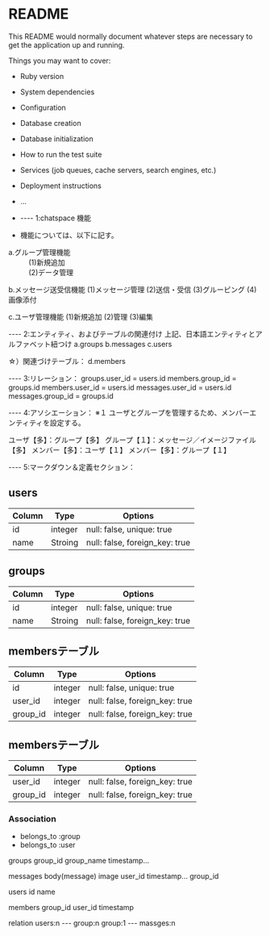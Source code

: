 # README

This README would normally document whatever steps are necessary to get the
application up and running.

Things you may want to cover:

* Ruby version

* System dependencies

* Configuration

* Database creation

* Database initialization

* How to run the test suite

* Services (job queues, cache servers, search engines, etc.)

* Deployment instructions

* ...

* ---- 1:chatspace 機能
* 機能については、以下に記す。

<dl>
  <dt>a.グループ管理機能</dt>
    <dd>(1)新規追加</dd>
    <dd>(2)データ管理</dd>
</dl>






b.メッセージ送受信機能
  (1)メッセージ管理
  (2)送信・受信
  (3)グルーピング
  (4)画像添付

c.ユーザ管理機能
  (1)新規追加
  (2)管理
  (3)編集

---- 2:エンティティ、およびテーブルの関連付け
上記、日本語エンティティとアルファベット紐つけ
  a.groups
  b.messages
  c.users

☆）関連づけテーブル：
  d.members

---- 3:リレーション：
  groups.user_id = users.id
  members.group_id = groups.id
  members.user_id = users.id
  messages.user_id = users.id
  messages.group_id = groups.id

---- 4:アソシエーション：
※１  ユーザとグループを管理するため、メンバーエンティティを設定する。

  ユーザ【多】：グループ【多】
  グループ【１】：メッセージ／イメージファイル【多】
  メンバー【多】：ユーザ【１】
  メンバー【多】：グループ【１】

---- 5:マークダウン＆定義セクション：

## users

|Column       |Type     |Options                                      |
|------       |----     |-------                                      |
|id           |integer  |null: false, unique: true                    |
|name         |Stroing  |null: false, foreign_key: true               |


## groups

|Column       |Type     |Options                                      |
|------       |----     |-------                                      |
|id           |integer  |null: false, unique: true                    |
|name         |Stroing  |null: false, foreign_key: true               |

## membersテーブル

|Column       |Type     |Options                                      |
|------       |----     |-------                                      |
|id           |integer  |null: false, unique: true                    |
|user_id      |integer  |null: false, foreign_key: true               |
|group_id     |integer  |null: false, foreign_key: true               |




## membersテーブル

|Column|Type|Options|
|------|----|-------|
|user_id|integer|null: false, foreign_key: true|
|group_id|integer|null: false, foreign_key: true|

### Association
- belongs_to :group
- belongs_to :user






groups
  group_id
  group_name
  timestamp...

messages
  body(message)
  image
  user_id
  timestamp...
  group_id

users
  id
  name

members
  group_id
  user_id
  timestamp

relation
 users:n --- group:n
 group:1 --- massges:n








